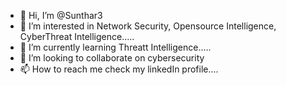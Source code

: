 - 👋 Hi, I’m @Sunthar3
- 👀 I’m interested in Network Security, Opensource Intelligence, CyberThreat Intelligence.....
- 🌱 I’m currently learning Threatt Intelligence.....
- 💞️ I’m looking to collaborate on cybersecurity
- 📫 How to reach me check my linkedIn profile....

<!---
Sunthar3/Sunthar3 is a ✨ special ✨ repository because its `README.md` (this file) appears on your GitHub profile.
You can click the Preview link to take a look at your changes.
--->
